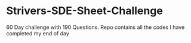 # Strivers-SDE-Sheet-Challenge

60 Day challenge with 190 Questions. Repo contains all the codes I have completed my end of day
